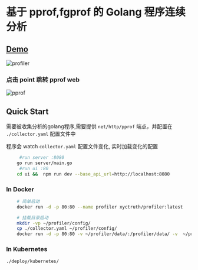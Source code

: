 # 基于 pprof,fgprof 的 Golang 程序连续分析

## [Demo](https://profiling.jia-huang.com)

![profiler](https://xtruth.oss-cn-shenzhen.aliyuncs.com/profiler_1.png)
 
### 点击 point 跳转 pprof web
![pprof](https://xtruth.oss-cn-shenzhen.aliyuncs.com/6.png)


## Quick Start

需要被收集分析的golang程序,需要提供 `net/http/pprof` 端点，并配置在 `./collector.yaml` 配置文件中

程序会 watch `collector.yaml` 配置文件变化, 实时加载变化的配置

```bash
     #run server :8080
    go run server/main.go 
     #run ui :80
    cd ui &&  npm run dev --base_api_url=http://localhost:8080 
```

### In Docker
```bash
    # 简单启动
    docker run -d -p 80:80 --name profiler xyctruth/profiler:latest

    # 挂载目录启动
    mkdir -vp ~/profiler/config/
    cp ./collector.yaml ~/profiler/config/
    docker run -d -p 80:80 -v ~/profiler/data/:/profiler/data/ -v  ~/profiler/config/:/profiler/config/ --name profiler xyctruth/profiler:latest
```

### In Kubernetes
`./deploy/kubernetes/`